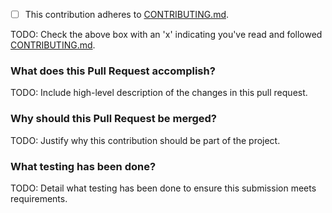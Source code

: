 - [ ] This contribution adheres to [CONTRIBUTING.md](https://github.com/tkrebes/nisyscfg-python/blob/master/CONTRIBUTING.md).

TODO: Check the above box with an 'x' indicating you've read and followed [CONTRIBUTING.md](https://github.com/tkrebes/nisyscfg-python/blob/master/CONTRIBUTING.md).

### What does this Pull Request accomplish?

TODO: Include high-level description of the changes in this pull request.

### Why should this Pull Request be merged?

TODO: Justify why this contribution should be part of the project.

### What testing has been done?

TODO: Detail what testing has been done to ensure this submission meets requirements.
